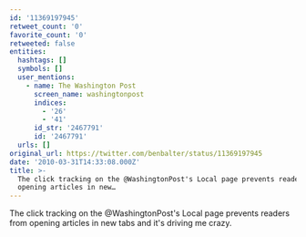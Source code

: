 ```yaml
---
id: '11369197945'
retweet_count: '0'
favorite_count: '0'
retweeted: false
entities:
  hashtags: []
  symbols: []
  user_mentions:
    - name: The Washington Post
      screen_name: washingtonpost
      indices:
        - '26'
        - '41'
      id_str: '2467791'
      id: '2467791'
  urls: []
original_url: https://twitter.com/benbalter/status/11369197945
date: '2010-03-31T14:33:08.000Z'
title: >-
  The click tracking on the @WashingtonPost's Local page prevents readers from
  opening articles in new…
---
```


The click tracking on the @WashingtonPost's Local page prevents readers from opening articles in new tabs and it's driving me crazy.